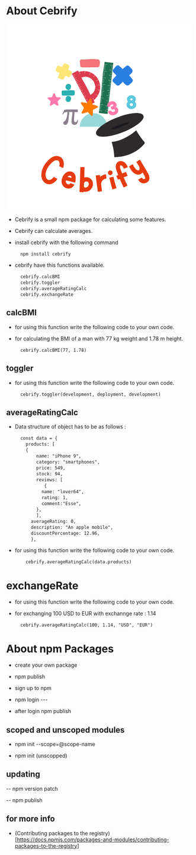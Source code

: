 # About Cebrify

![logo](Cebrify.png)

- Cebrify is a small npm package for calculating some features.

- Cebrify can calculate averages.

- install cebrify with the following command

        npm install cebrify

- cebrify have this functions available.

        cebrify.calcBMI
        cebrify.toggler
        cebrify.averageRatingCalc
        cebrify.exchangeRate

## calcBMI

- for using this function write the following code to your own code.

- for calculating the BMI of a man with 77 kg weight and 1.78 m height.

        cebrify.calcBMI(77, 1.78)

## toggler

- for using this function write the following code to your own code.

        cebrify.toggler(development, deployment, development)

## averageRatingCalc

- Data structure of object has to be as follows :

        const data = {
          products: [
          {
              name: "iPhone 9",
              category: "smartphones",
              price: 549,
              stock: 94,
              reviews: [
                 {
                name: "lover64",
                rating: 1,
                comment:"Esse",
              },
              ],
            averageRating: 0,
            description: "An apple mobile",
            discountPercentage: 12.96,
            },

- for using this function write the following code to your own code.

          cebrify.averageRatingCalc(data.products)

# exchangeRate

- for using this function write the following code to your own code.

- for exchanging 100 USD to EUR with exchannge rate : 1.14

        cebrify.averageRatingCalc(100, 1.14, "USD", "EUR")

# About npm Packages

- create your own package

- npm publish

- sign up to npm

- npm login ---

- after login npm publish

## scoped and unscoped modules

- npm init --scope=@scope-name

- npm init (unscopped)

## updating

-- npm version patch

-- npm publish

## for more info

- (Contributing packages to the registry)[https://docs.npmjs.com/packages-and-modules/contributing-packages-to-the-registry]
